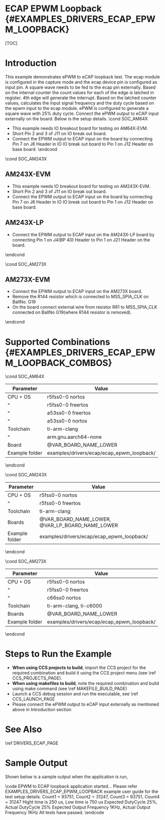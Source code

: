 # ECAP EPWM Loopback {#EXAMPLES_DRIVERS_ECAP_EPWM_LOOPBACK}

[TOC]

# Introduction

This example demonstrates ePWM to eCAP loopback test.
The ecap module is configured in the capture mode and the ecap device pin is
configured as input pin. A square wave needs to be fed to the ecap pin
externally. Based on the internal counter the count values for each of the
edge is latched in register. 4th edge will generate the interrupt. Based on
the latched counter values, calculates the input signal frequency and the
duty cycle based on the epwm input to the ecap module.
ePWM is configured to generate a square wave with 25% duty cycle.
Connect the ePWM output to eCAP input externally on the board.
Below is the setup details.
\cond SOC_AM64X
- This example needs IO breakout board for testing on AM64X-EVM.
- Short Pin 2 and 3 of J11 on IO break out board.
- Connect the EPWM output to ECAP input on the board by connecting
  Pin 7 on J6 Header in IO IO break out board to Pin 1 on J12 Header on base board.
\endcond

\cond SOC_AM243X

## AM243X-EVM
- This example needs IO breakout board for testing on AM243X-EVM.
- Short Pin 2 and 3 of J11 on IO break out board.
- Connect the EPWM output to ECAP input on the board by connecting
  Pin 7 on J6 Header in IO IO break out board to Pin 1 on J12 Header on base board.

## AM243X-LP
- Connect the EPWM output to ECAP input on the AM243X-LP board by connecting
  Pin 1 on J4(BP 40) Header to Pin 1 on J21 Header on the board.

\endcond

\cond SOC_AM273X

## AM273X-EVM
- Connect the EPWM output to ECAP input on the AM273X board.
- Remove the R144 resistor which is connected to MSS_SPIA_CLK on BallNo. G19
- On the board connect external wire from resistor R81 to MSS_SPIA_CLK connected on BallNo G19(where R144 resistor is removed).

\endcond

# Supported Combinations {#EXAMPLES_DRIVERS_ECAP_EPWM_LOOPBACK_COMBOS}

\cond SOC_AM64X

 Parameter      | Value
 ---------------|-----------
 CPU + OS       | r5fss0-0 nortos
 ^              | r5fss0-0 freertos
 ^              | a53ss0-0 freertos
 ^              | a53ss0-0 nortos
 Toolchain      | ti-arm-clang
 ^              | arm.gnu.aarch64-none
 Board          | @VAR_BOARD_NAME_LOWER
 Example folder | examples/drivers/ecap/ecap_epwm_loopback/

\endcond

\cond SOC_AM243X

 Parameter      | Value
 ---------------|-----------
 CPU + OS       | r5fss0-0 nortos
 ^              | r5fss0-0 freertos
 Toolchain      | ti-arm-clang
 Boards         | @VAR_BOARD_NAME_LOWER, @VAR_LP_BOARD_NAME_LOWER
 Example folder | examples/drivers/ecap/ecap_epwm_loopback/

\endcond

\cond SOC_AM273X

 Parameter      | Value
 ---------------|-----------
 CPU + OS       | r5fss0-0 nortos
 ^              | r5fss0-0 freertos
 ^              | c66ss0 nortos
 Toolchain      | ti-arm-clang, ti-c6000
 Boards         | @VAR_BOARD_NAME_LOWER
 Example folder | examples/drivers/ecap/ecap_epwm_loopback/

\endcond

# Steps to Run the Example

- **When using CCS projects to build**, import the CCS project for the required combination
  and build it using the CCS project menu (see \ref CCS_PROJECTS_PAGE).
- **When using makefiles to build**, note the required combination and build using
  make command (see \ref MAKEFILE_BUILD_PAGE)
- Launch a CCS debug session and run the executable, see \ref CCS_LAUNCH_PAGE
- Please connect the ePWM output to eCAP input externally as mentioned above in Introduction section

# See Also

\ref DRIVERS_ECAP_PAGE

# Sample Output

Shown below is a sample output when the application is run,

\code
EPWM to ECAP loopback application started...
Please refer EXAMPLES_DRIVERS_ECAP_EPWM_LOOPBACK example user guide for the test setup details.
Count1 = 93751, Count2 = 31247, Count3 = 93751, Count4 = 31247
Hight time is 250 us, Low time is 750 us
Expected DutyCycle 25%, Actual DutyCycle 25%
Expected Output Frequency 1KHz, Actual Output Frequency 1KHz
All tests have passed.
\endcode
